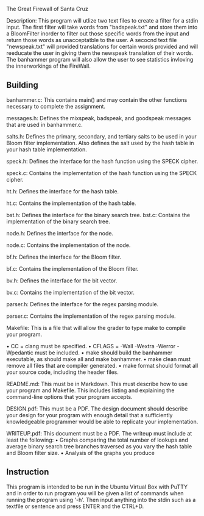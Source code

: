 The Great Firewall of Santa Cruz

Description: This program will utlize two text files to create a filter for a stdin input. The first filter will take words from "badspeak.txt" and store them into a BloomFilter inorder to filter out those specific words from the input and return those words as unacceptatble to the user. A secocnd text file "newspeak.txt" will provided translations for certain words provided and will reeducate the user in giving them the newspeak translation of their words. The banhammer program will also allow the user to see statistics invloving the innerworkings of the FireWall.

## Building 

banhammer.c: This contains main() and may contain the other functions necessary to complete the assignment. 

messages.h: Defines the mixspeak, badspeak, and goodspeak messages that are used in banhammer.c. 

salts.h: Defines the primary, secondary, and tertiary salts to be used in your Bloom filter implementation. Also defines the salt used by the hash table in your hash table implementation.

speck.h: Defines the interface for the hash function using the SPECK cipher. 

speck.c: Contains the implementation of the hash function using the SPECK cipher. 

ht.h: Defines the interface for the hash table. 

ht.c: Contains the implementation of the hash table. 

bst.h: Defines the interface for the binary search tree. 
bst.c: Contains the implementation of the binary search tree.

node.h: Defines the interface for the node. 

node.c: Contains the implementation of the node.

bf.h: Defines the interface for the Bloom filter. 

bf.c: Contains the implementation of the Bloom filter. 

bv.h: Defines the interface for the bit vector.  

bv.c: Contains the implementation of the bit vector. 

parser.h: Defines the interface for the regex parsing module.  

parser.c: Contains the implementation of the regex parsing module. 

Makefile: This is a file that will allow the grader to type make to compile your program. 

• CC = clang must be specified.
• CFLAGS = -Wall -Wextra -Werror -Wpedantic must be included. 
• make should build the banhammer executable, as should make all and make banhammer. 
• make clean must remove all files that are compiler generated.
• make format should format all your source code, including the header files.

README.md: This must be in Markdown. This must describe how to use your program and Makefile. This includes listing and explaining the command-line options that your program accepts. 

DESIGN.pdf: This must be a PDF. The design document should describe your design for your program with enough detail that a sufficiently knowledgeable programmer would be able to replicate your implementation. 

WRITEUP.pdf: This document must be a PDF. The writeup must include at least the following: 
• Graphs comparing the total number of lookups and average binary search tree branches traversed as you vary the hash table and Bloom filter size. 
• Analysis of the graphs you produce
## Instruction
This program is intended to be run in the Ubuntu Virtual Box with PuTTY and in order to run program you will be given a list of commands when running the program using '-h'. Then input anything into the stdin such as a textfile or sentence and press ENTER and the CTRL+D.
